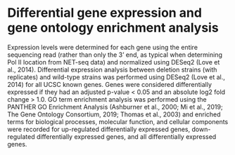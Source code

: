 # Differential gene expression and gene ontology enrichment analysis
Expression levels were determined for each gene using the entire sequencing read (rather than only the 3’ end, as typical when determining Pol II location from NET-seq data) and normalized using DESeq2 (Love et al., 2014). Differential expression analysis between deletion strains (with replicates) and wild-type strains was performed using DESeq2 (Love et al., 2014) for all UCSC known genes. Genes were considered differentially expressed if they had an adjusted p-value < 0.05 and an absolute log2 fold change > 1.0. GO term enrichment analysis was performed using the PANTHER GO Enrichment Analysis (Ashburner et al., 2000; Mi et al., 2019; The Gene Ontology Consortium, 2019; Thomas et al., 2003) and enriched terms for biological processes, molecular function, and cellular components were recorded for up-regulated differentially expressed genes, down-regulated differentially expressed genes, and all differentially expressed genes. 

# 
